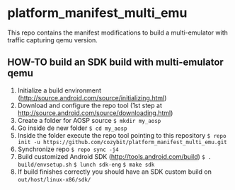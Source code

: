 platform_manifest_multi_emu
===========================

This repo contains the manifest modifications to build a multi-emulator with traffic capturing qemu version.

HOW-TO build an SDK build with multi-emulator qemu
--------------------------------------------------

1.  Initialize a build environment (http://source.android.com/source/initializing.html)
2.  Download and configure the repo tool (1st step at http://source.android.com/source/downloading.html)
3.  Create a folder for AOSP source `$ mkdir my_aosp`
4.  Go inside de new folder `$ cd my_aosp`
5.  Inside the folder execute the repo tool pointing to this repository 
    `$ repo init -u https://github.com/cozybit/platform_manifest_multi_emu.git`
5.  Synchronize repo
    `$ repo sync -j4`
6.  Build customized Android SDK (http://tools.android.com/build)
    `$ . build/envsetup.sh`
    `$ lunch sdk-eng`
    `$ make sdk`
7.  If build finishes correctly you should have an SDK custom build on `out/host/linux-x86/sdk/`
